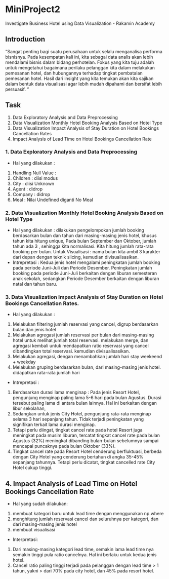 # MiniProject2
Investigate Business Hotel using Data Visualization - Rakamin Academy

## Introduction
“Sangat penting bagi suatu perusahaan untuk selalu menganalisa performa bisnisnya. Pada kesempatan kali ini, kita sebagai data analis akan lebih mendalami bisnis dalam bidang perhotelan. Fokus yang kita tuju adalah untuk mengetahui bagaimana perilaku pelanggan kita dalam melakukan pemesanan hotel, dan hubungannya terhadap tingkat pembatalan pemesanan hotel. Hasil dari insight yang kita temukan akan kita sajikan dalam bentuk data visualisasi agar lebih mudah dipahami dan bersifat lebih persuasif. ”

## Task
1. Data Exploratory Analysis and Data Preprocessing
2. Data Visualization Monthly Hotel Booking Analysis Based on Hotel Type
3. Data Visualization Impact Analysis of Stay Duration on Hotel Bookings Cancellation Rates
4. Impact Analysis of Lead Time on Hotel Bookings Cancellation Rate

### 1. Data Exploratory Analysis and Data Preprocessing
- Hal yang dilakukan : 
1. Handling Null Value :
2. Children : diisi modus
3. City : diisi Unknown
4. Agent : didrop
5. Company : didrop
6. Meal : Nilai Undefined diganti No Meal

### 2. Data Visualization Monthly Hotel Booking Analysis Based on Hotel Type
- Hal yang dilakukan : dilakukan pengelompokan jumlah booking berdasarkan bulan dan tahun dari masing-masing jenis hotel, khusus tahun kita hitung unique, Pada bulan September dan Oktober, jumlah tahun ada 3 , sehingga kita normalisasi. Kita hitung jumlah rata-rata booking per bulan. Untuk Visualisasi : nama bulan kita ambil 3 karakter dari depan dengan teknik slicing, kemudian divisualisasikan.
- Intrepretasi : Kedua jenis hotel mengalami peningkatan jumlah booking pada periode Juni-Juli dan Periode Desember. Peningkatan jumlah booking pada periode Juni-Juli berkaitan dengan liburan semesteran anak sekolah, sedangkan Periode Desember berkaitan dengan liburan natal dan tahun baru.

### 3. Data Visualization Impact Analysis of Stay Duration on Hotel Bookings Cancellation Rates.
- Hal yang dilakukan : 
1. Melakukan filtering jumlah reservasi yang cancel, digrup berdasarkan bulan dan jenis hotel
2. Melakukan agregasi jumlah reservasi per bulan dari masing-masing hotel untuk melihat jumlah total reservasi.
melakukan merge, dan agregasi kembali untuk mendapatkan ratio reservasi yang cancel dibandingkan total reservasi. kemudian divisualisasikan.
3. Melakukan agregasi, dengan menambahkan jumlah hari stay weekeend + weekday
4. Melakukan gruping berdasarkan bulan, dari masing-masing jenis hotel. didapatkan rata-rata jumlah hari
- Intrepretasi :
1. Berdasarkan durasi lama menginap : Pada jenis Resort Hotel, pengunjung menginap paling lama 5-6 hari pada bulan Agustus. Durasi tersebut paling lama di antara bulan lainnya. Hal ini berkaitan dengan libur sekolahan,
2. Sedangkan untuk jenis City Hotel, pengunjung rata-rata menginap selama 3 hari sepanjang tahun. Tidak terjadi peningkatan yang signifikan terkait lama durasi menginap.
3. Tetapi perlu diingat, tingkat cancel rate pada hotel Resort juga meningkat pada musim liburan, tercatat tingkat cancel rate pada bulan Agustus (32%) meningkat dibanding bulan-bulan sebelumnya sampai mencapai puncaknya pada bulan Oktober (33%).
4. Tingkat cancel rate pada Resort Hotel cenderung berfluktuasi, berbeda dengan City Hotel yang cenderung bertahun di angka 35-45% sepanjang tahunnya. Tetapi perlu dicatat, tingkat cancelled rate City Hotel cukup tinggi.

## 4. Impact Analysis of Lead Time on Hotel Bookings Cancellation Rate
- Hal yang sudah dilakukan:
1. membuat kategori baru untuk lead time dengan menggunakan np.where
2. menghitung jumlah reservasi cancel dan seluruhnya per kategori, dan dari masing-masing jenis hotel
3. membuat visualisasi
- Interpretasi:
1. Dari masing-masing kategori lead time, semakin lama lead time nya semakin tinggi pula ratio cancelnya. Hal ini berlaku untuk kedua jenis hotel.
2. Cancel ratio paling tinggi terjadi pada pelanggan dengan lead time > 1 tahun, yakni > dari 70% pada city hotel, dan 45% pada resort hotel.
